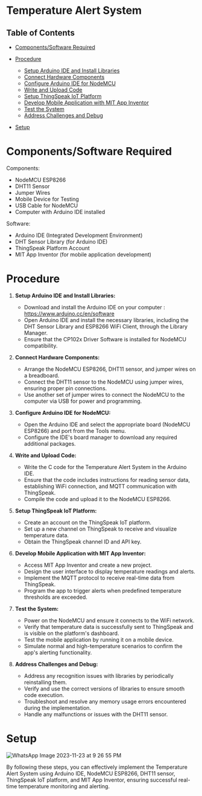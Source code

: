 # Temperature Alert System

## Table of Contents
- [Components/Software Required](#componentssoftware-required)
- [Procedure](#procedure)
   - [Setup Arduino IDE and Install Libraries](#1-setup-arduino-ide-and-install-libraries)
   - [Connect Hardware Components](#2-connect-hardware-components)
   - [Configure Arduino IDE for NodeMCU](#3-configure-arduino-ide-for-nodemcu)
   - [Write and Upload Code](#4-write-and-upload-code)
   - [Setup ThingSpeak IoT Platform](#5-setup-thingspeak-iot-platform)
   - [Develop Mobile Application with MIT App Inventor](#6-develop-mobile-application-with-mit-app-inventor)
   - [Test the System](#7-test-the-system)
   - [Address Challenges and Debug](#8-address-challenges-and-debug)

- [Setup](#setup)


# Components/Software Required

Components:
- NodeMCU ESP8266
- DHT11 Sensor
- Jumper Wires 
- Mobile Device for Testing
- USB Cable for NodeMCU
- Computer with Arduino IDE installed

Software:
- Arduino IDE (Integrated Development Environment)
- DHT Sensor Library (for Arduino IDE)
- ThingSpeak Platform Account
- MIT App Inventor (for mobile application development)

# Procedure

1. **Setup Arduino IDE and Install Libraries:**
   - Download and install the Arduino IDE on your computer : 
     https://www.arduino.cc/en/software
   - Open Arduino IDE and install the necessary libraries, including the DHT Sensor Library and ESP8266 WiFi Client, through the Library Manager.
   - Ensure that the CP102x Driver Software is installed for NodeMCU compatibility.

2. **Connect Hardware Components:**
   - Arrange the NodeMCU ESP8266, DHT11 sensor, and jumper wires on a breadboard.
   - Connect the DHT11 sensor to the NodeMCU using jumper wires, ensuring proper pin connections.
   - Use another set of jumper wires to connect the NodeMCU to the computer via USB for power and programming.

3. **Configure Arduino IDE for NodeMCU:**
   - Open the Arduino IDE and select the appropriate board (NodeMCU ESP8266) and port from the Tools menu.
   - Configure the IDE's board manager to download any required additional packages.

4. **Write and Upload Code:**
   - Write the C code for the Temperature Alert System in the Arduino IDE.
   - Ensure that the code includes instructions for reading sensor data, establishing WiFi connection, and MQTT communication with ThingSpeak.
   - Compile the code and upload it to the NodeMCU ESP8266.

5. **Setup ThingSpeak IoT Platform:**
   - Create an account on the ThingSpeak IoT platform.
   - Set up a new channel on ThingSpeak to receive and visualize temperature data.
   - Obtain the ThingSpeak channel ID and API key.

6. **Develop Mobile Application with MIT App Inventor:**
   - Access MIT App Inventor and create a new project.
   - Design the user interface to display temperature readings and alerts.
   - Implement the MQTT protocol to receive real-time data from ThingSpeak.
   - Program the app to trigger alerts when predefined temperature thresholds are exceeded.

7. **Test the System:**
   - Power on the NodeMCU and ensure it connects to the WiFi network.
   - Verify that temperature data is successfully sent to ThingSpeak and is visible on the platform's dashboard.
   - Test the mobile application by running it on a mobile device.
   - Simulate normal and high-temperature scenarios to confirm the app's alerting functionality.

8. **Address Challenges and Debug:**
   - Address any recognition issues with libraries by periodically reinstalling them.
   - Verify and use the correct versions of libraries to ensure smooth code execution.
   - Troubleshoot and resolve any memory usage errors encountered during the implementation.
   - Handle any malfunctions or issues with the DHT11 sensor.

# Setup

![WhatsApp Image 2023-11-23 at 9 26 55 PM](https://github.com/SreyaMynampati/Temperature-Alert-System/assets/143126242/a33c6930-b229-48eb-8fc7-89b164329c2a)

By following these steps, you can effectively implement the Temperature Alert System using Arduino IDE, NodeMCU ESP8266, DHT11 sensor, ThingSpeak IoT platform, and MIT App Inventor, ensuring successful real-time temperature monitoring and alerting.
